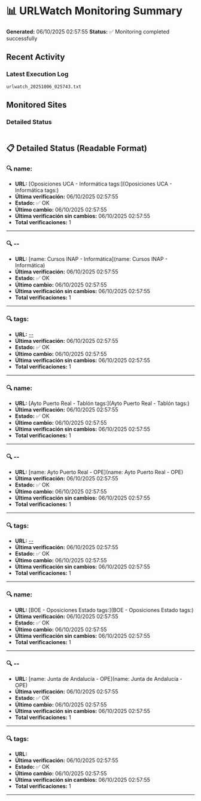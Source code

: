 # 📊 URLWatch Monitoring Summary

**Generated:** 06/10/2025 02:57:55
**Status:** ✅ Monitoring completed successfully

## Recent Activity

### Latest Execution Log
`urlwatch_20251006_025743.txt`

## Monitored Sites

### Detailed Status
```
```

## 📋 Detailed Status (Readable Format)

### 🔍 name:

- **URL:** [Oposiciones UCA - Informática	tags:](Oposiciones UCA - Informática	tags:)
- **Última verificación:** 06/10/2025 02:57:55
- **Estado:** ✅ OK
- **Último cambio:** 06/10/2025 02:57:55
- **Última verificación sin cambios:** 06/10/2025 02:57:55
- **Total verificaciones:** 1

---

### 🔍 --

- **URL:** [name: Cursos INAP - Informática](name: Cursos INAP - Informática)
- **Última verificación:** 06/10/2025 02:57:55
- **Estado:** ✅ OK
- **Último cambio:** 06/10/2025 02:57:55
- **Última verificación sin cambios:** 06/10/2025 02:57:55
- **Total verificaciones:** 1

---

### 🔍 tags:

- **URL:** [--](--)
- **Última verificación:** 06/10/2025 02:57:55
- **Estado:** ✅ OK
- **Último cambio:** 06/10/2025 02:57:55
- **Última verificación sin cambios:** 06/10/2025 02:57:55
- **Total verificaciones:** 1

---

### 🔍 name:

- **URL:** [Ayto Puerto Real - Tablón	tags:](Ayto Puerto Real - Tablón	tags:)
- **Última verificación:** 06/10/2025 02:57:55
- **Estado:** ✅ OK
- **Último cambio:** 06/10/2025 02:57:55
- **Última verificación sin cambios:** 06/10/2025 02:57:55
- **Total verificaciones:** 1

---

### 🔍 --

- **URL:** [name: Ayto Puerto Real - OPE](name: Ayto Puerto Real - OPE)
- **Última verificación:** 06/10/2025 02:57:55
- **Estado:** ✅ OK
- **Último cambio:** 06/10/2025 02:57:55
- **Última verificación sin cambios:** 06/10/2025 02:57:55
- **Total verificaciones:** 1

---

### 🔍 tags:

- **URL:** [--](--)
- **Última verificación:** 06/10/2025 02:57:55
- **Estado:** ✅ OK
- **Último cambio:** 06/10/2025 02:57:55
- **Última verificación sin cambios:** 06/10/2025 02:57:55
- **Total verificaciones:** 1

---

### 🔍 name:

- **URL:** [BOE - Oposiciones Estado	tags:](BOE - Oposiciones Estado	tags:)
- **Última verificación:** 06/10/2025 02:57:55
- **Estado:** ✅ OK
- **Último cambio:** 06/10/2025 02:57:55
- **Última verificación sin cambios:** 06/10/2025 02:57:55
- **Total verificaciones:** 1

---

### 🔍 --

- **URL:** [name: Junta de Andalucía - OPE](name: Junta de Andalucía - OPE)
- **Última verificación:** 06/10/2025 02:57:55
- **Estado:** ✅ OK
- **Último cambio:** 06/10/2025 02:57:55
- **Última verificación sin cambios:** 06/10/2025 02:57:55
- **Total verificaciones:** 1

---

### 🔍 tags:

- **URL:** []()
- **Última verificación:** 06/10/2025 02:57:55
- **Estado:** ✅ OK
- **Último cambio:** 06/10/2025 02:57:55
- **Última verificación sin cambios:** 06/10/2025 02:57:55
- **Total verificaciones:** 1

---

